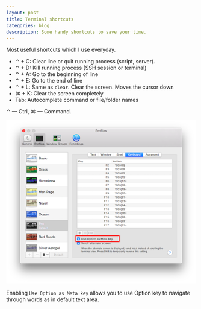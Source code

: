 ```yaml
---
layout: post
title: Terminal shortcuts
categories: blog
description: Some handy shortcuts to save your time.
---
```


Most useful shortcuts which I use everyday.

* ⌃ + C: Clear line or quit running process (script, server).
* ⌃ + D: Kill running process (SSH session or terminal)
* ⌃ + A: Go to the beginning of line
* ⌃ + E: Go to the end of line
* ⌃ + L: Same as `clear`. Clear the screen. Moves the cursor down
* ⌘ + K: Clear the screen completely
* Tab: Autocomplete command or file/folder names

⌃ — Ctrl, ⌘ — Command.

![Terminal profiles](/images/2014/08/terminal-option-key.png)

Enabling `Use Option as Meta key` allows you to use Option key to navigate through words as in default text area.
